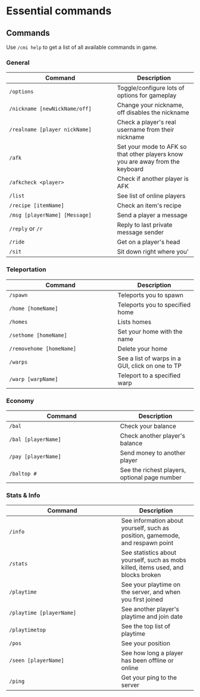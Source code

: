 # Essential commands

## Commands

Use `/cmi help` to get a list of all available commands in game.

### General

<table><thead><tr><th width="274">Command</th><th>Description</th></tr></thead><tbody><tr><td><code>/options</code></td><td>Toggle/configure lots of options for gameplay</td></tr><tr><td><code>/nickname [newNickName/off]</code></td><td>Change your nickname, off disables the nickname</td></tr><tr><td><code>/realname [player nickName]</code></td><td>Check a player's real username from their nickname</td></tr><tr><td><code>/afk</code></td><td>Set your mode to AFK so that other players know you are away from the keyboard</td></tr><tr><td><code>/afkcheck &#x3C;player></code></td><td>Check if another player is AFK</td></tr><tr><td><code>/list</code></td><td>See list of online players</td></tr><tr><td><code>/recipe [itemName]</code></td><td>Check an item's recipe</td></tr><tr><td><code>/msg [playerName] [Message]</code></td><td>Send a player a message</td></tr><tr><td><code>/reply</code> or <code>/r</code></td><td>Reply to last private message sender</td></tr><tr><td><code>/ride</code></td><td>Get on a player's head</td></tr><tr><td><code>/sit</code></td><td>Sit down right where you'</td></tr></tbody></table>

### Teleportation

<table><thead><tr><th width="275.5999755859375">Command</th><th>Description</th></tr></thead><tbody><tr><td><code>/spawn</code></td><td>Teleports you to spawn</td></tr><tr><td><code>/home [homeName]</code></td><td>Teleports you to specified home</td></tr><tr><td><code>/homes</code></td><td>Lists homes</td></tr><tr><td><code>/sethome [homeName]</code></td><td>Set your home with the name</td></tr><tr><td><code>/removehome [homeName]</code></td><td>Delete your home</td></tr><tr><td><code>/warps</code></td><td>See a list of warps in a GUI, click on one to TP</td></tr><tr><td><code>/warp [warpName]</code></td><td>Teleport to a specified warp</td></tr></tbody></table>

### Economy

<table><thead><tr><th width="282">Command</th><th>Description</th></tr></thead><tbody><tr><td><code>/bal</code></td><td>Check your balance</td></tr><tr><td><code>/bal [playerName]</code></td><td>Check another player's balance</td></tr><tr><td><code>/pay [playerName]</code></td><td>Send money to another player</td></tr><tr><td><code>/baltop #</code></td><td>See the richest players, optional page number</td></tr></tbody></table>

### Stats & Info

<table><thead><tr><th width="285.2000732421875">Command</th><th>Description</th></tr></thead><tbody><tr><td><code>/info</code></td><td>See information about yourself, such as position, gamemode, and respawn point</td></tr><tr><td><code>/stats</code></td><td>See statistics about yourself, such as mobs killed, items used, and blocks broken</td></tr><tr><td><code>/playtime</code></td><td>See your playtime on the server, and when you first joined</td></tr><tr><td><code>/playtime [playerName]</code></td><td>See another player's playtime and join date</td></tr><tr><td><code>/playtimetop</code></td><td>See the top list of playtime </td></tr><tr><td><code>/pos</code></td><td>See your position</td></tr><tr><td><code>/seen [playerName]</code></td><td>See how long a player has been offline or online</td></tr><tr><td><code>/ping</code></td><td>Get your ping to the server</td></tr></tbody></table>

